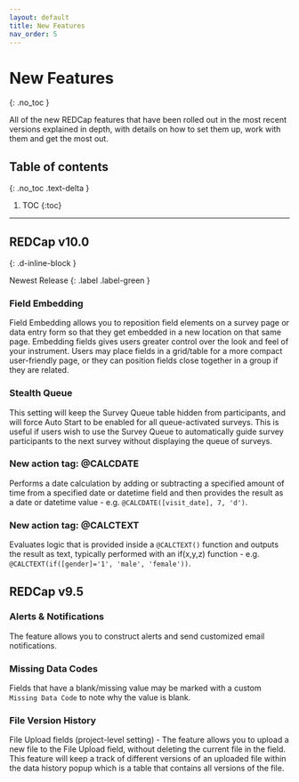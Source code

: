```yaml
---
layout: default
title: New Features
nav_order: 5
---
```


# New Features
{: .no_toc }

All of the new REDCap features that have been rolled out in the most recent versions explained in depth, with details on how to set them up, work with them and get the most out.

## Table of contents
{: .no_toc .text-delta }

1. TOC
{:toc}

---

## REDCap v10.0
{: .d-inline-block }

Newest Release
{: .label .label-green }

### Field Embedding

Field Embedding allows you to reposition field elements on a survey page or data entry form so that they get embedded in a new location on that same page. Embedding fields gives users greater control over the look and feel of your instrument. Users may place fields in a grid/table for a more compact user-friendly page, or they can position fields close together in a group if they are related.

### Stealth Queue

This setting will keep the Survey Queue table hidden from participants, and will force Auto Start to be enabled for all queue-activated surveys. This is useful if users wish to use the Survey Queue to automatically guide survey participants to the next survey without displaying the queue of surveys.

### New action tag: @CALCDATE

Performs a date calculation by adding or subtracting a specified amount of time from a specified date or datetime field and then provides the result as a date or datetime value - e.g. `@CALCDATE([visit_date], 7, 'd')`.

### New action tag: @CALCTEXT

Evaluates logic that is provided inside a `@CALCTEXT()` function and outputs the result as text, typically performed with an if(x,y,z) function - e.g. `@CALCTEXT(if([gender]='1', 'male', 'female'))`.

## REDCap v9.5

### Alerts & Notifications

The feature allows you to construct alerts and send customized email notifications.


### Missing Data Codes

Fields that have a blank/missing value may be marked with a custom `Missing Data Code` to note why the value is blank.

### File Version History

File Upload fields (project-level setting) - The feature allows you to upload a new file to the File Upload field, without deleting the current file in the field. This feature will keep a track of different versions of an uploaded file within the data history popup which is a table that contains all versions of the file.
